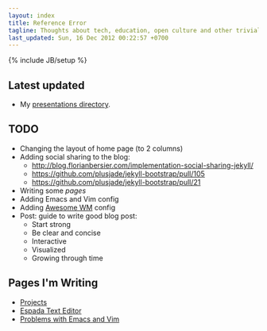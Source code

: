 ```yaml
---
layout: index
title: Reference Error
tagline: Thoughts about tech, education, open culture and other trivial stuff
last_updated: Sun, 16 Dec 2012 00:22:57 +0700
---
```

{% include JB/setup %}

## Latest updated

* My [presentations directory](/pages/presentations.html).

## TODO

* Changing the layout of home page (to 2 columns)
* Adding social sharing to the blog:
  - http://blog.florianbersier.com/implementation-social-sharing-jekyll/
  - https://github.com/plusjade/jekyll-bootstrap/pull/105
  - https://github.com/plusjade/jekyll-bootstrap/pull/21
* Writing some *pages*
* Adding Emacs and Vim config
* Adding [Awesome WM](http://awesome.naquadah.org/) config
* Post: guide to write good blog post:
  - Start strong
  - Be clear and concise
  - Interactive
  - Visualized
  - Growing through time

## Pages I'm Writing

* [Projects](/projects/)
* [Espada Text Editor](/projects/espada-text.html)
* [Problems with Emacs and Vim](/pages/emacs-vim-problems.html)